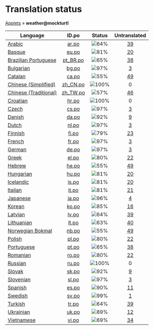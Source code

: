 # Translation status
[Applets](../../README.md) &#187; **weather@mockturtl**

Language | ID.po | Status | Untranslated
---------|:--:|:------:|:-----------:
[Arabic](../../language-status/ar.md) | [ar.po](po/ar.po) | ![64%](http://progressed.io/bar/64) | [39](untranslated-po/ar.md)
[Basque](../../language-status/eu.md) | [eu.po](po/eu.po) | ![81%](http://progressed.io/bar/81) | [20](untranslated-po/eu.md)
[Brazilian Portuguese](../../language-status/pt_BR.md) | [pt_BR.po](po/pt_BR.po) | ![65%](http://progressed.io/bar/65) | [38](untranslated-po/pt_BR.md)
[Bulgarian](../../language-status/bg.md) | [bg.po](po/bg.po) | ![97%](http://progressed.io/bar/97) | [3](untranslated-po/bg.md)
[Catalan](../../language-status/ca.md) | [ca.po](po/ca.po) | ![55%](http://progressed.io/bar/55) | [49](untranslated-po/ca.md)
[Chinese (Simplified)](../../language-status/zh_CN.md) | [zh_CN.po](po/zh_CN.po) | ![100%](http://progressed.io/bar/100) | 0
[Chinese (Traditional)](../../language-status/zh_TW.md) | [zh_TW.po](po/zh_TW.po) | ![57%](http://progressed.io/bar/57) | [46](untranslated-po/zh_TW.md)
[Croatian](../../language-status/hr.md) | [hr.po](po/hr.po) | ![100%](http://progressed.io/bar/100) | 0
[Czech](../../language-status/cs.md) | [cs.po](po/cs.po) | ![97%](http://progressed.io/bar/97) | [3](untranslated-po/cs.md)
[Danish](../../language-status/da.md) | [da.po](po/da.po) | ![92%](http://progressed.io/bar/92) | [9](untranslated-po/da.md)
[Dutch](../../language-status/nl.md) | [nl.po](po/nl.po) | ![97%](http://progressed.io/bar/97) | [3](untranslated-po/nl.md)
[Finnish](../../language-status/fi.md) | [fi.po](po/fi.po) | ![79%](http://progressed.io/bar/79) | [23](untranslated-po/fi.md)
[French](../../language-status/fr.md) | [fr.po](po/fr.po) | ![97%](http://progressed.io/bar/97) | [3](untranslated-po/fr.md)
[German](../../language-status/de.md) | [de.po](po/de.po) | ![97%](http://progressed.io/bar/97) | [3](untranslated-po/de.md)
[Greek](../../language-status/el.md) | [el.po](po/el.po) | ![80%](http://progressed.io/bar/80) | [22](untranslated-po/el.md)
[Hebrew](../../language-status/he.md) | [he.po](po/he.po) | ![55%](http://progressed.io/bar/55) | [49](untranslated-po/he.md)
[Hungarian](../../language-status/hu.md) | [hu.po](po/hu.po) | ![81%](http://progressed.io/bar/81) | [20](untranslated-po/hu.md)
[Icelandic](../../language-status/is.md) | [is.po](po/is.po) | ![81%](http://progressed.io/bar/81) | [20](untranslated-po/is.md)
[Italian](../../language-status/it.md) | [it.po](po/it.po) | ![81%](http://progressed.io/bar/81) | [21](untranslated-po/it.md)
[Japanese](../../language-status/ja.md) | [ja.po](po/ja.po) | ![96%](http://progressed.io/bar/96) | [4](untranslated-po/ja.md)
[Korean](../../language-status/ko.md) | [ko.po](po/ko.po) | ![85%](http://progressed.io/bar/85) | [16](untranslated-po/ko.md)
[Latvian](../../language-status/lv.md) | [lv.po](po/lv.po) | ![64%](http://progressed.io/bar/64) | [39](untranslated-po/lv.md)
[Lithuanian](../../language-status/lt.md) | [lt.po](po/lt.po) | ![63%](http://progressed.io/bar/63) | [40](untranslated-po/lt.md)
[Norwegian Bokmal](../../language-status/nb.md) | [nb.po](po/nb.po) | ![55%](http://progressed.io/bar/55) | [49](untranslated-po/nb.md)
[Polish](../../language-status/pl.md) | [pl.po](po/pl.po) | ![80%](http://progressed.io/bar/80) | [22](untranslated-po/pl.md)
[Portuguese](../../language-status/pt.md) | [pt.po](po/pt.po) | ![65%](http://progressed.io/bar/65) | [38](untranslated-po/pt.md)
[Romanian](../../language-status/ro.md) | [ro.po](po/ro.po) | ![80%](http://progressed.io/bar/80) | [22](untranslated-po/ro.md)
[Russian](../../language-status/ru.md) | [ru.po](po/ru.po) | ![100%](http://progressed.io/bar/100) | 0
[Slovak](../../language-status/sk.md) | [sk.po](po/sk.po) | ![92%](http://progressed.io/bar/92) | [9](untranslated-po/sk.md)
[Slovenian](../../language-status/sl.md) | [sl.po](po/sl.po) | ![97%](http://progressed.io/bar/97) | [3](untranslated-po/sl.md)
[Spanish](../../language-status/es.md) | [es.po](po/es.po) | ![90%](http://progressed.io/bar/90) | [11](untranslated-po/es.md)
[Swedish](../../language-status/sv.md) | [sv.po](po/sv.po) | ![99%](http://progressed.io/bar/99) | [1](untranslated-po/sv.md)
[Turkish](../../language-status/tr.md) | [tr.po](po/tr.po) | ![64%](http://progressed.io/bar/64) | [39](untranslated-po/tr.md)
[Ukrainian](../../language-status/uk.md) | [uk.po](po/uk.po) | ![89%](http://progressed.io/bar/89) | [12](untranslated-po/uk.md)
[Vietnamese](../../language-status/vi.md) | [vi.po](po/vi.po) | ![69%](http://progressed.io/bar/69) | [34](untranslated-po/vi.md)

